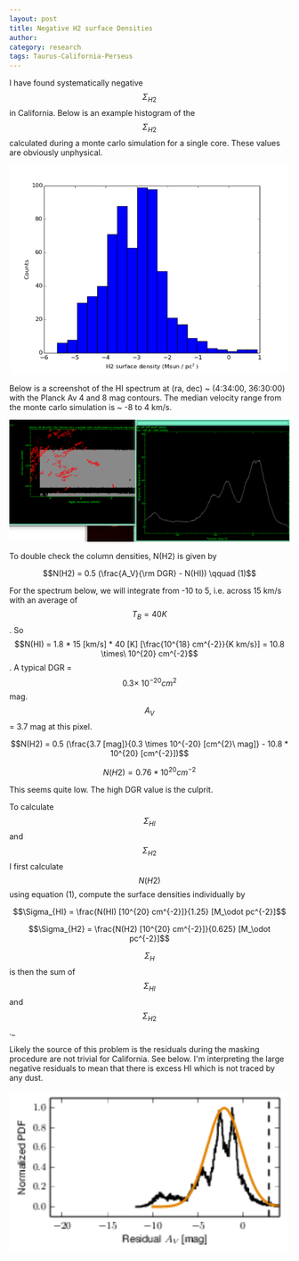 ```yaml
---
layout: post
title: Negative H2 surface Densities
author: 
category: research
tags: Taurus-California-Perseus
---
```


I have found systematically negative $$\Sigma_{H2}$$ in California. Below is
an example histogram of the $$\Sigma_{H2}$$ calculated during a monte carlo
simulation for a single core. These values are obviously unphysical.

  <img src="/images/2015-02-26/california_h2_hist.png" width="500px"/>

Below is a screenshot of the HI spectrum at (ra, dec) ~ (4:34:00, 36:30:00)
with the Planck Av 4 and 8 mag contours. The median velocity range from the
monte carlo simulation is ~ -8 to 4 km/s.

  ![K09 Av](/images/2015-02-26/california_hi_spectrum.png)

To double check the column densities, N(H2) is given by

$$N(H2) = 0.5 (\frac{A_V}{\rm DGR} - N(HI)) \qquad (1)$$

For the spectrum below, we will integrate from -10 to 5, i.e. across 15 km/s
with an average of $$T_B = 40 K$$. So $$N(HI) = 1.8 * 15 [km/s] * 40 [K]
[\frac{10^{18} cm^{-2}}{K km/s}] = 10.8 \times\ 10^{20} cm^{-2}$$. A typical
DGR = $$0.3 \times\ 10^{-20} cm^{2}$$ mag. $$A_V$$ = 3.7 mag at this pixel.

$$N(H2) = 0.5 (\frac{3.7 [mag]}{0.3 \times 10^{-20} [cm^{2}\ mag]} - 10.8 * 10^{20} [cm^{-2}])$$

$$N(H2) = 0.76 * 10^{20} cm^{-2}$$

This seems quite low. The high DGR value is the culprit.

To calculate $$\Sigma_{HI}$$ and $$\Sigma_{H2}$$ I first calculate $$N(H2)$$
using equation (1), compute the surface densities individually by

$$\Sigma_{HI} = \frac{N(HI) [10^{20} cm^{-2}]}{1.25} [M_\odot pc^{-2}]$$

$$\Sigma_{H2} = \frac{N(H2) [10^{20} cm^{-2}]}{0.625} [M_\odot pc^{-2}]$$

$$\Sigma_{H}$$ is then the sum of $$\Sigma_{HI}$$ and $$\Sigma_{H2}$$._


Likely the source of this problem is the residuals during the masking procedure
are not trivial for California. See below. I'm interpreting the large negative
residuals to mean that there is excess HI which is not traced by any dust.

  <img src="/images/2015-02-26/california_residual_pdf.png" width="500px"/>



